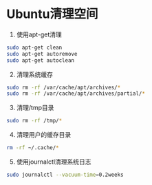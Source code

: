 # Ubuntu清理空间
1. 使用apt-get清理
```sh
sudo apt-get clean
sudo apt-get autoremove
sudo apt-get autoclean
```
2. 清理系统缓存
```sh
sudo rm -rf /var/cache/apt/archives/*
sudo rm -rf /var/cache/apt/archives/partial/*
```
3. 清理/tmp目录
```sh
sudo rm -rf /tmp/*
```
4. 清理用户的缓存目录
```sh
rm -rf ~/.cache/*
```
5. 使用journalctl清理系统日志
```sh
sudo journalctl --vacuum-time=0.2weeks
```
